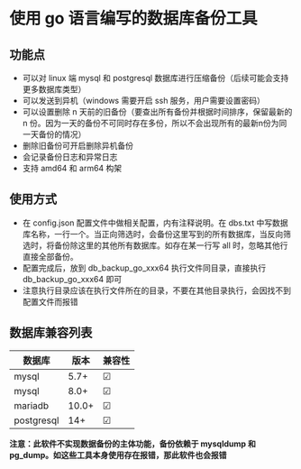# 使用 go 语言编写的数据库备份工具

## 功能点

* 可以对 linux 端 mysql 和 postgresql 数据库进行压缩备份（后续可能会支持更多数据库类型）
* 可以发送到异机（windows 需要开启 ssh 服务，用户需要设置密码）
* 可以设置删除 n 天前的旧备份（要查出所有备份并根据时间排序，保留最新的 n 份。因为一天的备份不可同时存在多份，所以不会出现所有的最新n份为同一天备份的情况）
* 删除旧备份可开启删除异机备份
* 会记录备份日志和异常日志
* 支持 amd64 和 arm64 构架

## 使用方式

* 在 config.json 配置文件中做相关配置，内有注释说明。在 dbs.txt 中写数据库名称，一行一个。当正向筛选时，会备份这里写到的所有数据库，当反向筛选时，将备份除这里的其他所有数据库。如存在某一行写 all 时，忽略其他行直接全部备份。
* 配置完成后，放到 db_backup_go_xxx64 执行文件同目录，直接执行 db_backup_go_xxx64 即可
* 注意执行目录应该在执行文件所在的目录，不要在其他目录执行，会因找不到配置文件而报错

## 数据库兼容列表
|数据库|版本|兼容性
|---|----|----
|mysql|5.7+|&#9745;
|mysql|8.0+|&#9745;
|mariadb|10.0+|&#9745;
|postgresql|14+|&#9745;

**注意：此软件不实现数据备份的主体功能，备份依赖于 mysqldump 和 pg_dump。如这些工具本身使用存在报错，那此软件也会报错**
